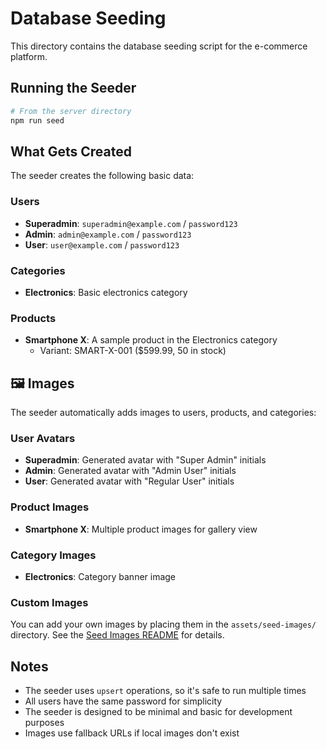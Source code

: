# Database Seeding

This directory contains the database seeding script for the e-commerce platform.

## Running the Seeder

```bash
# From the server directory
npm run seed
```

## What Gets Created

The seeder creates the following basic data:

### Users

- **Superadmin**: `superadmin@example.com` / `password123`
- **Admin**: `admin@example.com` / `password123`
- **User**: `user@example.com` / `password123`

### Categories

- **Electronics**: Basic electronics category

### Products

- **Smartphone X**: A sample product in the Electronics category
  - Variant: SMART-X-001 ($599.99, 50 in stock)

## 🖼️ Images

The seeder automatically adds images to users, products, and categories:

### **User Avatars**

- **Superadmin**: Generated avatar with "Super Admin" initials
- **Admin**: Generated avatar with "Admin User" initials
- **User**: Generated avatar with "Regular User" initials

### **Product Images**

- **Smartphone X**: Multiple product images for gallery view

### **Category Images**

- **Electronics**: Category banner image

### **Custom Images**

You can add your own images by placing them in the `assets/seed-images/` directory. See the [Seed Images README](../../../assets/seed-images/README.md) for details.

## Notes

- The seeder uses `upsert` operations, so it's safe to run multiple times
- All users have the same password for simplicity
- The seeder is designed to be minimal and basic for development purposes
- Images use fallback URLs if local images don't exist
